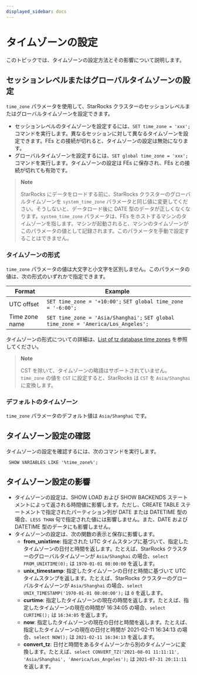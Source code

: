 ```yaml
---
displayed_sidebar: docs
---
```


# タイムゾーンの設定

このトピックでは、タイムゾーンの設定方法とその影響について説明します。

## セッションレベルまたはグローバルタイムゾーンの設定

`time_zone` パラメータを使用して、StarRocks クラスターのセッションレベルまたはグローバルタイムゾーンを設定できます。

- セッションレベルのタイムゾーンを設定するには、`SET time_zone = 'xxx';` コマンドを実行します。異なるセッションに対して異なるタイムゾーンを設定できます。FEs との接続が切れると、タイムゾーンの設定は無効になります。
- グローバルタイムゾーンを設定するには、`SET global time_zone = 'xxx';` コマンドを実行します。タイムゾーンの設定は FEs に保存され、FEs との接続が切れても有効です。

> **Note**
>
> StarRocks にデータをロードする前に、StarRocks クラスターのグローバルタイムゾーンを `system_time_zone` パラメータと同じ値に変更してください。そうしないと、データロード後に DATE 型のデータが正しくなくなります。`system_time_zone` パラメータは、FEs をホストするマシンのタイムゾーンを指します。マシンが起動されると、マシンのタイムゾーンがこのパラメータの値として記録されます。このパラメータを手動で設定することはできません。

### タイムゾーンの形式

`time_zone` パラメータの値は大文字と小文字を区別しません。このパラメータの値は、次の形式のいずれかで指定できます。

| **Format**     | **Example**                                                  |
| -------------- | ------------------------------------------------------------ |
| UTC offset     | `SET time_zone = '+10:00';` `SET global time_zone = '-6:00';` |
| Time zone name | `SET time_zone = 'Asia/Shanghai';` `SET global time_zone = 'America/Los_Angeles';` |

タイムゾーンの形式についての詳細は、[List of tz database time zones](https://en.wikipedia.org/wiki/List_of_tz_database_time_zones) を参照してください。

> **Note**
>
> CST を除いて、タイムゾーンの略語はサポートされていません。`time_zone` の値を `CST` に設定すると、StarRocks は `CST` を `Asia/Shanghai` に変換します。

### デフォルトのタイムゾーン

`time_zone` パラメータのデフォルト値は `Asia/Shanghai` です。

## タイムゾーン設定の確認

タイムゾーンの設定を確認するには、次のコマンドを実行します。

```plaintext
 SHOW VARIABLES LIKE '%time_zone%';
```

## タイムゾーン設定の影響

- タイムゾーンの設定は、SHOW LOAD および SHOW BACKENDS ステートメントによって返される時間値に影響します。ただし、CREATE TABLE ステートメントで指定されたパーティション列が DATE または DATETIME 型の場合、`LESS THAN` 句で指定された値には影響しません。また、DATE および DATETIME 型のデータにも影響しません。
- タイムゾーンの設定は、次の関数の表示と保存に影響します。
  - **from_unixtime**: 指定された UTC タイムスタンプに基づいて、指定したタイムゾーンの日付と時間を返します。たとえば、StarRocks クラスターのグローバルタイムゾーンが `Asia/Shanghai` の場合、`select FROM_UNIXTIME(0);` は `1970-01-01 08:00:00` を返します。
  - **unix_timestamp**: 指定したタイムゾーンの日付と時間に基づいて UTC タイムスタンプを返します。たとえば、StarRocks クラスターのグローバルタイムゾーンが `Asia/Shanghai` の場合、`select UNIX_TIMESTAMP('1970-01-01 08:00:00');` は `0` を返します。
  - **curtime**: 指定したタイムゾーンの現在の時間を返します。たとえば、指定したタイムゾーンの現在の時間が 16:34:05 の場合、`select CURTIME();` は `16:34:05` を返します。
  - **now**: 指定したタイムゾーンの現在の日付と時間を返します。たとえば、指定したタイムゾーンの現在の日付と時間が 2021-02-11 16:34:13 の場合、`select NOW();` は `2021-02-11 16:34:13` を返します。
  - **convert_tz**: 日付と時間をあるタイムゾーンから別のタイムゾーンに変換します。たとえば、`select CONVERT_TZ('2021-08-01 11:11:11', 'Asia/Shanghai', 'America/Los_Angeles');` は `2021-07-31 20:11:11` を返します。
